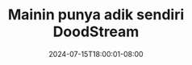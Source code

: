 --- 
title: "Mainin punya adik sendiri  DoodStream"
description: "   video bokep Mainin punya adik sendiri  DoodStream  tele    "
date: 2024-07-15T18:00:01-08:00
file_code: "ghok1077tyfd"
draft: false
cover: "illgmmp7wxlno0jr.jpg"
tags: ["Mainin", "punya", "adik", "sendiri", "DoodStream", "bokep-indo", "bokep-viral", "bokep-ig"]
length: 140
fld_id: "1398457"
foldername: "Adik sendiri"
categories: ["Adik sendiri"]
views: 113
---